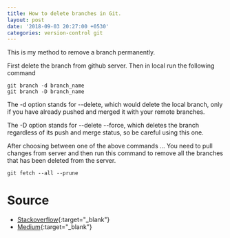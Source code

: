 ```yaml
---
title: How to delete branches in Git.
layout: post
date: '2018-09-03 20:27:00 +0530'
categories: version-control git
---
```


This is my method to remove a branch permanently.

First delete the branch from github server.
Then in local run the following command

```
git branch -d branch_name
git branch -D branch_name
```

The -d option stands for --delete, which would delete the local branch, only if you have already pushed and merged it with your remote branches.

The -D option stands for --delete --force, which deletes the branch regardless of its push and merge status, so be careful using this one.

After choosing between one of the above commands ... You need to pull changes from server and then run this command to remove all the branches that has been deleted from the server.

```
git fetch --all --prune
```

# **Source**
* [Stackoverflow](https://stackoverflow.com/questions/2003505/how-do-i-delete-a-git-branch-both-locally-and-remotely){:target="_blank"}
* [Medium](https://koukia.ca/delete-a-local-and-a-remote-git-branch-61df0b10d323){:target="_blank"}